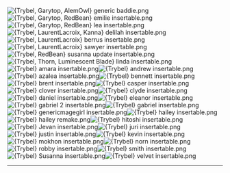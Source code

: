 ![{Trybel, Garytop, AlemOwl} generic baddie.png](https://raw.githubusercontent.com/Klokinator/FE-Repo/main/Portrait%20Repository/Spriting%20Community%20OC's%20(Grouped%20by%20Artist)/Trybel%20(F2E)/%7BTrybel,%20Garytop,%20AlemOwl%7D%20generic%20baddie.png "{Trybel, Garytop, AlemOwl} generic baddie.png")![{Trybel, Garytop, RedBean} emilie insertable.png](https://raw.githubusercontent.com/Klokinator/FE-Repo/main/Portrait%20Repository/Spriting%20Community%20OC's%20(Grouped%20by%20Artist)/Trybel%20(F2E)/%7BTrybel,%20Garytop,%20RedBean%7D%20emilie%20insertable.png "{Trybel, Garytop, RedBean} emilie insertable.png")![{Trybel, Garytop, RedBean} lea insertable.png](https://raw.githubusercontent.com/Klokinator/FE-Repo/main/Portrait%20Repository/Spriting%20Community%20OC's%20(Grouped%20by%20Artist)/Trybel%20(F2E)/%7BTrybel,%20Garytop,%20RedBean%7D%20lea%20insertable.png "{Trybel, Garytop, RedBean} lea insertable.png")![{Trybel, LaurentLacroix, Kanna} delilah insertable.png](https://raw.githubusercontent.com/Klokinator/FE-Repo/main/Portrait%20Repository/Spriting%20Community%20OC's%20(Grouped%20by%20Artist)/Trybel%20(F2E)/%7BTrybel,%20LaurentLacroix,%20Kanna%7D%20delilah%20insertable.png "{Trybel, LaurentLacroix, Kanna} delilah insertable.png")![{Trybel, LaurentLacroix} berrus insertable.png](https://raw.githubusercontent.com/Klokinator/FE-Repo/main/Portrait%20Repository/Spriting%20Community%20OC's%20(Grouped%20by%20Artist)/Trybel%20(F2E)/%7BTrybel,%20LaurentLacroix%7D%20berrus%20insertable.png "{Trybel, LaurentLacroix} berrus insertable.png")![{Trybel, LaurentLacroix} sawyer insertable.png](https://raw.githubusercontent.com/Klokinator/FE-Repo/main/Portrait%20Repository/Spriting%20Community%20OC's%20(Grouped%20by%20Artist)/Trybel%20(F2E)/%7BTrybel,%20LaurentLacroix%7D%20sawyer%20insertable.png "{Trybel, LaurentLacroix} sawyer insertable.png")![{Trybel, RedBean} susanna update insertable.png](https://raw.githubusercontent.com/Klokinator/FE-Repo/main/Portrait%20Repository/Spriting%20Community%20OC's%20(Grouped%20by%20Artist)/Trybel%20(F2E)/%7BTrybel,%20RedBean%7D%20susanna%20update%20insertable.png "{Trybel, RedBean} susanna update insertable.png")![{Trybel, Thorn, Luminescent Blade} linda insertable.png](https://raw.githubusercontent.com/Klokinator/FE-Repo/main/Portrait%20Repository/Spriting%20Community%20OC's%20(Grouped%20by%20Artist)/Trybel%20(F2E)/%7BTrybel,%20Thorn,%20Luminescent%20Blade%7D%20linda%20insertable.png "{Trybel, Thorn, Luminescent Blade} linda insertable.png")![{Trybel} amara insertable.png](https://raw.githubusercontent.com/Klokinator/FE-Repo/main/Portrait%20Repository/Spriting%20Community%20OC's%20(Grouped%20by%20Artist)/Trybel%20(F2E)/%7BTrybel%7D%20amara%20insertable.png "{Trybel} amara insertable.png")![{Trybel} andrew insertable.png](https://raw.githubusercontent.com/Klokinator/FE-Repo/main/Portrait%20Repository/Spriting%20Community%20OC's%20(Grouped%20by%20Artist)/Trybel%20(F2E)/%7BTrybel%7D%20andrew%20insertable.png "{Trybel} andrew insertable.png")![{Trybel} azalea insertable.png](https://raw.githubusercontent.com/Klokinator/FE-Repo/main/Portrait%20Repository/Spriting%20Community%20OC's%20(Grouped%20by%20Artist)/Trybel%20(F2E)/%7BTrybel%7D%20azalea%20insertable.png "{Trybel} azalea insertable.png")![{Trybel} bennett insertable.png](https://raw.githubusercontent.com/Klokinator/FE-Repo/main/Portrait%20Repository/Spriting%20Community%20OC's%20(Grouped%20by%20Artist)/Trybel%20(F2E)/%7BTrybel%7D%20bennett%20insertable.png "{Trybel} bennett insertable.png")![{Trybel} brent insertable.png](https://raw.githubusercontent.com/Klokinator/FE-Repo/main/Portrait%20Repository/Spriting%20Community%20OC's%20(Grouped%20by%20Artist)/Trybel%20(F2E)/%7BTrybel%7D%20brent%20insertable.png "{Trybel} brent insertable.png")![{Trybel} casper insertable.png](https://raw.githubusercontent.com/Klokinator/FE-Repo/main/Portrait%20Repository/Spriting%20Community%20OC's%20(Grouped%20by%20Artist)/Trybel%20(F2E)/%7BTrybel%7D%20casper%20insertable.png "{Trybel} casper insertable.png")![{Trybel} clover insertable.png](https://raw.githubusercontent.com/Klokinator/FE-Repo/main/Portrait%20Repository/Spriting%20Community%20OC's%20(Grouped%20by%20Artist)/Trybel%20(F2E)/%7BTrybel%7D%20clover%20insertable.png "{Trybel} clover insertable.png")![{Trybel} clyde insertable.png](https://raw.githubusercontent.com/Klokinator/FE-Repo/main/Portrait%20Repository/Spriting%20Community%20OC's%20(Grouped%20by%20Artist)/Trybel%20(F2E)/%7BTrybel%7D%20clyde%20insertable.png "{Trybel} clyde insertable.png")![{Trybel} daniel insertable.png](https://raw.githubusercontent.com/Klokinator/FE-Repo/main/Portrait%20Repository/Spriting%20Community%20OC's%20(Grouped%20by%20Artist)/Trybel%20(F2E)/%7BTrybel%7D%20daniel%20insertable.png "{Trybel} daniel insertable.png")![{Trybel} eleanor insertable.png](https://raw.githubusercontent.com/Klokinator/FE-Repo/main/Portrait%20Repository/Spriting%20Community%20OC's%20(Grouped%20by%20Artist)/Trybel%20(F2E)/%7BTrybel%7D%20eleanor%20insertable.png "{Trybel} eleanor insertable.png")![{Trybel} gabriel 2 insertable.png](https://raw.githubusercontent.com/Klokinator/FE-Repo/main/Portrait%20Repository/Spriting%20Community%20OC's%20(Grouped%20by%20Artist)/Trybel%20(F2E)/%7BTrybel%7D%20gabriel%202%20insertable.png "{Trybel} gabriel 2 insertable.png")![{Trybel} gabriel insertable.png](https://raw.githubusercontent.com/Klokinator/FE-Repo/main/Portrait%20Repository/Spriting%20Community%20OC's%20(Grouped%20by%20Artist)/Trybel%20(F2E)/%7BTrybel%7D%20gabriel%20insertable.png "{Trybel} gabriel insertable.png")![{Trybel} genericmagegirl insertable.png](https://raw.githubusercontent.com/Klokinator/FE-Repo/main/Portrait%20Repository/Spriting%20Community%20OC's%20(Grouped%20by%20Artist)/Trybel%20(F2E)/%7BTrybel%7D%20genericmagegirl%20insertable.png "{Trybel} genericmagegirl insertable.png")![{Trybel} hailey insertable.png](https://raw.githubusercontent.com/Klokinator/FE-Repo/main/Portrait%20Repository/Spriting%20Community%20OC's%20(Grouped%20by%20Artist)/Trybel%20(F2E)/%7BTrybel%7D%20hailey%20insertable.png "{Trybel} hailey insertable.png")![{Trybel} hailey remake.png](https://raw.githubusercontent.com/Klokinator/FE-Repo/main/Portrait%20Repository/Spriting%20Community%20OC's%20(Grouped%20by%20Artist)/Trybel%20(F2E)/%7BTrybel%7D%20hailey%20remake.png "{Trybel} hailey remake.png")![{Trybel} hitoshi insertable.png](https://raw.githubusercontent.com/Klokinator/FE-Repo/main/Portrait%20Repository/Spriting%20Community%20OC's%20(Grouped%20by%20Artist)/Trybel%20(F2E)/%7BTrybel%7D%20hitoshi%20insertable.png "{Trybel} hitoshi insertable.png")![{Trybel} Jevan insertable.png](https://raw.githubusercontent.com/Klokinator/FE-Repo/main/Portrait%20Repository/Spriting%20Community%20OC's%20(Grouped%20by%20Artist)/Trybel%20(F2E)/%7BTrybel%7D%20Jevan%20insertable.png "{Trybel} Jevan insertable.png")![{Trybel} juri insertable.png](https://raw.githubusercontent.com/Klokinator/FE-Repo/main/Portrait%20Repository/Spriting%20Community%20OC's%20(Grouped%20by%20Artist)/Trybel%20(F2E)/%7BTrybel%7D%20juri%20insertable.png "{Trybel} juri insertable.png")![{Trybel} justin insertable.png](https://raw.githubusercontent.com/Klokinator/FE-Repo/main/Portrait%20Repository/Spriting%20Community%20OC's%20(Grouped%20by%20Artist)/Trybel%20(F2E)/%7BTrybel%7D%20justin%20insertable.png "{Trybel} justin insertable.png")![{Trybel} kevin insertable.png](https://raw.githubusercontent.com/Klokinator/FE-Repo/main/Portrait%20Repository/Spriting%20Community%20OC's%20(Grouped%20by%20Artist)/Trybel%20(F2E)/%7BTrybel%7D%20kevin%20insertable.png "{Trybel} kevin insertable.png")![{Trybel} mokhon insertable.png](https://raw.githubusercontent.com/Klokinator/FE-Repo/main/Portrait%20Repository/Spriting%20Community%20OC's%20(Grouped%20by%20Artist)/Trybel%20(F2E)/%7BTrybel%7D%20mokhon%20insertable.png "{Trybel} mokhon insertable.png")![{Trybel} norn insertable.png](https://raw.githubusercontent.com/Klokinator/FE-Repo/main/Portrait%20Repository/Spriting%20Community%20OC's%20(Grouped%20by%20Artist)/Trybel%20(F2E)/%7BTrybel%7D%20norn%20insertable.png "{Trybel} norn insertable.png")![{Trybel} robby insertable.png](https://raw.githubusercontent.com/Klokinator/FE-Repo/main/Portrait%20Repository/Spriting%20Community%20OC's%20(Grouped%20by%20Artist)/Trybel%20(F2E)/%7BTrybel%7D%20robby%20insertable.png "{Trybel} robby insertable.png")![{Trybel} smith insertable.png](https://raw.githubusercontent.com/Klokinator/FE-Repo/main/Portrait%20Repository/Spriting%20Community%20OC's%20(Grouped%20by%20Artist)/Trybel%20(F2E)/%7BTrybel%7D%20smith%20insertable.png "{Trybel} smith insertable.png")![{Trybel} Susanna insertable.png](https://raw.githubusercontent.com/Klokinator/FE-Repo/main/Portrait%20Repository/Spriting%20Community%20OC's%20(Grouped%20by%20Artist)/Trybel%20(F2E)/%7BTrybel%7D%20Susanna%20insertable.png "{Trybel} Susanna insertable.png")![{Trybel} velvet insertable.png](https://raw.githubusercontent.com/Klokinator/FE-Repo/main/Portrait%20Repository/Spriting%20Community%20OC's%20(Grouped%20by%20Artist)/Trybel%20(F2E)/%7BTrybel%7D%20velvet%20insertable.png "{Trybel} velvet insertable.png")



----

